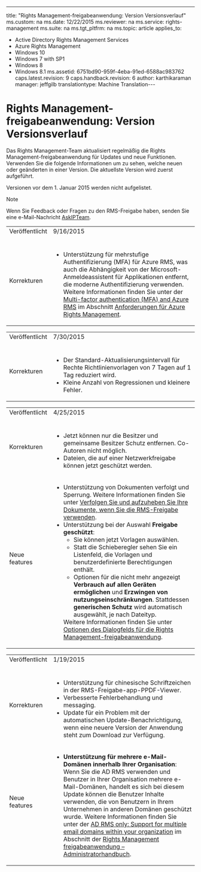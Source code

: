 ---
title: "Rights Management-freigabeanwendung: Version Versionsverlauf"
ms.custom: na
ms.date: 12/22/2015
ms.reviewer: na
ms.service: rights-management
ms.suite: na
ms.tgt_pltfrm: na
ms.topic: article
applies_to: 
  - Active Directory Rights Management Services
  - Azure Rights Management
  - Windows 10
  - Windows 7 with SP1
  - Windows 8
  - Windows 8.1
ms.assetid: 6751bd90-959f-4eba-91ed-6588ac983762
caps.latest.revision: 9
caps.handback.revision: 6
author: karthikaraman
manager: jeffgilb
translationtype: Machine Translation---
# Rights Management-freigabeanwendung: Version Versionsverlauf
Das Rights Management-Team aktualisiert regelmäßig die Rights Management-freigabeanwendung für Updates und neue Funktionen. Verwenden Sie die folgende Informationen um zu sehen, welche neuen oder geänderten in einer Version. Die aktuellste Version wird zuerst aufgeführt.

Versionen vor dem 1. Januar 2015 werden nicht aufgelistet.

> [!NOTE]
> Wenn Sie Feedback oder Fragen zu den RMS-Freigabe haben, senden Sie eine e-Mail-Nachricht [AskIPTeam](mailto:AskIPTeam@microsoft.com?subject=RMS%20sharing%20app:%20Feedback%20or%20question).

|||
|-|-|
|Veröffentlicht <br /> <br />|9/16/2015 <br /> <br />|
|Korrekturen <br /> <br />|<ul><li>Unterstützung für mehrstufige Authentifizierung (MFA) für Azure RMS, was auch die Abhängigkeit von der Microsoft-Anmeldeassistent für Applikationen entfernt, die moderne Authentifizierung verwenden.   Weitere Informationen finden Sie unter der [Multi-factor authentication (MFA) and Azure RMS](../../ems/AADRightsMgmt/Requirements-for-Azure-Rights-Management.md#BKMK_MFA)   im Abschnitt  [Anforderungen für Azure Rights Management](../../ems/AADRightsMgmt/Requirements-for-Azure-Rights-Management.md). </li> </ul>|


|||
|-|-|
|Veröffentlicht <br /> <br />|7/30/2015 <br /> <br />|
|Korrekturen <br /> <br />|<ul><li>Der Standard-Aktualisierungsintervall für Rechte Richtlinienvorlagen von 7 Tagen auf 1 Tag reduziert wird. </li><li>Kleine Anzahl von Regressionen und kleinere Fehler. </li> </ul>|


|||
|-|-|
|Veröffentlicht <br /> <br />|4/25/2015 <br /> <br />|
|Korrekturen <br /> <br />|<ul><li>Jetzt können nur die Besitzer und gemeinsame Besitzer Schutz entfernen. Co-Autoren nicht möglich. </li><li>Dateien, die auf einer Netzwerkfreigabe können jetzt geschützt werden. </li> </ul>|
|Neue features <br /> <br />|<ul><li>Unterstützung von Dokumenten verfolgt und Sperrung. Weitere Informationen finden Sie unter [Verfolgen Sie und aufzuheben Sie Ihre Dokumente, wenn Sie die RMS-Freigabe verwenden](../../ems/RMS_Client/Track-and-revoke-your-documents-when-you-use-the-RMS-sharing-application.md). </li><li>Unterstützung bei der Auswahl **Freigabe geschützt**:<ul><li>Sie können jetzt Vorlagen auswählen. </li><li>Statt die Schieberegler sehen Sie ein Listenfeld, die Vorlagen und benutzerdefinierte Berechtigungen enthält. </li><li>Optionen für die nicht mehr angezeigt **Verbrauch auf allen Geräten ermöglichen** und **Erzwingen von nutzungseinschränkungen**. Stattdessen **generischen Schutz** wird automatisch ausgewählt, je nach Dateityp. </li> </ul>   Weitere Informationen finden Sie unter [Optionen des Dialogfelds für die Rights Management-freigabeanwendung](../../ems/RMS_Client/Dialog-box-options-for-the-Rights-Management-sharing-application.md). </li> </ul>|


|||
|-|-|
|Veröffentlicht <br /> <br />|1/19/2015 <br /> <br />|
|Korrekturen <br /> <br />|<ul><li>Unterstützung für chinesische Schriftzeichen in der RMS-Freigabe-app-PPDF-Viewer. </li><li>Verbesserte Fehlerbehandlung und messaging. </li><li>Update für ein Problem mit der automatischen Update-Benachrichtigung, wenn eine neuere Version der Anwendung steht zum Download zur Verfügung. </li> </ul>|
|Neue features <br /> <br />|<ul><li>**Unterstützung für mehrere e-Mail-Domänen innerhalb Ihrer Organisation**: Wenn Sie die AD RMS verwenden und Benutzer in Ihrer Organisation mehrere e-Mail-Domänen, handelt es sich bei diesem Update können die Benutzer Inhalte verwenden, die von Benutzern in Ihrem Unternehmen in anderen Domänen geschützt wurde. Weitere Informationen finden Sie unter der [AD RMS only: Support for multiple email domains within your organization](../../ems/RMS_Client/Rights-Management-sharing-application-administrator-guide.md#BKMK_FederatedDomains) im Abschnitt der [Rights Management freigabeanwendung – Administratorhandbuch](../../ems/RMS_Client/Rights-Management-sharing-application-administrator-guide.md). </li> </ul>|

